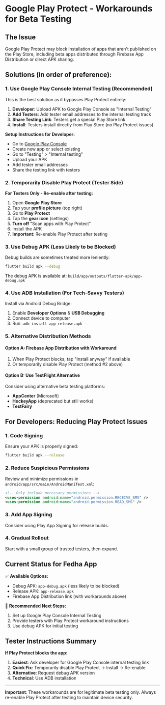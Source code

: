 # Google Play Protect - Workarounds for Beta Testing

## The Issue
Google Play Protect may block installation of apps that aren't published on the Play Store, including beta apps distributed through Firebase App Distribution or direct APK sharing.

## Solutions (in order of preference):

### 1. Use Google Play Console Internal Testing (Recommended)
This is the best solution as it bypasses Play Protect entirely:

1. **Developer**: Upload APK to Google Play Console as "Internal Testing"
2. **Add Testers**: Add tester email addresses to the internal testing track
3. **Share Testing Link**: Testers get a special Play Store link
4. **Install**: Testers install directly from Play Store (no Play Protect issues)

**Setup Instructions for Developer:**
- Go to [Google Play Console](https://play.google.com/console)
- Create new app or select existing
- Go to "Testing" > "Internal testing"
- Upload your APK
- Add tester email addresses
- Share the testing link with testers

### 2. Temporarily Disable Play Protect (Tester Side)
**For Testers Only - Re-enable after testing:**

1. Open **Google Play Store**
2. Tap your **profile picture** (top right)
3. Go to **Play Protect**
4. Tap the **gear icon** (settings)
5. **Turn off** "Scan apps with Play Protect"
6. Install the APK
7. **Important**: Re-enable Play Protect after testing

### 3. Use Debug APK (Less Likely to be Blocked)
Debug builds are sometimes treated more leniently:

```bash
flutter build apk --debug
```

The debug APK is available at: `build/app/outputs/flutter-apk/app-debug.apk`

### 4. Use ADB Installation (For Tech-Savvy Testers)
Install via Android Debug Bridge:

1. Enable **Developer Options** & **USB Debugging**
2. Connect device to computer
3. Run: `adb install app-release.apk`

### 5. Alternative Distribution Methods

#### Option A: Firebase App Distribution with Workaround
1. When Play Protect blocks, tap "Install anyway" if available
2. Or temporarily disable Play Protect (method #2 above)

#### Option B: Use TestFlight Alternative
Consider using alternative beta testing platforms:
- **AppCenter** (Microsoft)
- **HockeyApp** (deprecated but still works)
- **TestFairy**

## For Developers: Reducing Play Protect Issues

### 1. Code Signing
Ensure your APK is properly signed:
```bash
flutter build apk --release
```

### 2. Reduce Suspicious Permissions
Review and minimize permissions in `android/app/src/main/AndroidManifest.xml`:
```xml
<!-- Only include necessary permissions -->
<uses-permission android:name="android.permission.RECEIVE_SMS" />
<uses-permission android:name="android.permission.READ_SMS" />
```

### 3. Add App Signing
Consider using Play App Signing for release builds.

### 4. Gradual Rollout
Start with a small group of trusted testers, then expand.

## Current Status for Fedha App

✅ **Available Options:**
- Debug APK: `app-debug.apk` (less likely to be blocked)
- Release APK: `app-release.apk` 
- Firebase App Distribution link (with workarounds above)

🔄 **Recommended Next Steps:**
1. Set up Google Play Console Internal Testing
2. Provide testers with Play Protect workaround instructions
3. Use debug APK for initial testing

## Tester Instructions Summary

**If Play Protect blocks the app:**

1. **Easiest**: Ask developer for Google Play Console internal testing link
2. **Quick Fix**: Temporarily disable Play Protect → Install → Re-enable
3. **Alternative**: Request debug APK version
4. **Technical**: Use ADB installation

---

**Important**: These workarounds are for legitimate beta testing only. Always re-enable Play Protect after testing to maintain device security.
